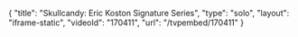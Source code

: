 {
    "title": "Skullcandy: Eric Koston Signature Series",
    "type": "solo",
    "layout": "iframe-static",
    "videoId": "170411",
    "url": "\/tvpembed\/170411"
}